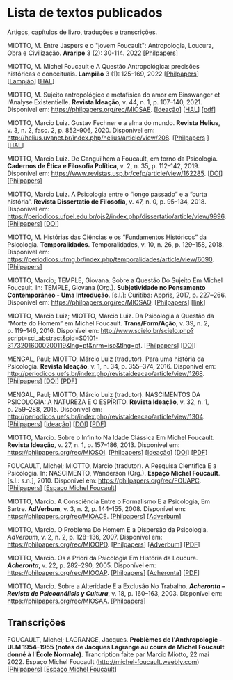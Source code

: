 # Lista de textos publicados

Artigos, capítulos de livro, traduções e transcrições.

MIOTTO, M. Entre Jaspers e o "jovem Foucault": Antropologia, Loucura, Obra e Civilização. **Araripe** 3 (2): 30-114. 2022 [[Philpapers](https://philpapers.org/rec/MIOEJE)]

MIOTTO, M. Michel Foucault e A Questão Antropológica: precisões históricas e conceituais. **Lampião** 3 (1): 125-169, 2022 [[Philpapers](https://philpapers.org/rec/MIOMFE)] [[Lampião](https://www.seer.ufal.br/index.php/lampiao/article/view/15622)]  [[HAL](https://hal.science/hal-04119186)]

MIOTTO, M. Sujeito antropológico e metafísica do amor em Binswanger et l’Analyse Existentielle. **Revista Ideação**, v. 44, n. 1, p. 107–140, 2021. Disponível em: <https://philpapers.org/rec/MIOSAE>. [[Ideação](http://periodicos.uefs.br/index.php/revistaideacao/article/view/7649)] [[HAL](https://hal.archives-ouvertes.fr/hal-03480835)] [[pdf](https://askesis.hypotheses.org/files/2021/12/Miotto-Sujeito-antropologico-e-metafisica-do-amor-em-Binswanger-et-l-Analyse-Existentielle.pdf)]

MIOTTO, Marcio Luiz. Gustav Fechner e a alma do mundo. **Revista Helius**, v. 3, n. 2, fasc. 2, p. 852–906, 2020. Disponível em: <http://helius.uvanet.br/index.php/helius/article/view/208>. [[Philpapers](https://philpapers.org/rec/MIOGFE) ] [[HAL](https://hal.archives-ouvertes.fr/hal-03182830)]

MIOTTO, Marcio Luiz. De Canguilhem a Foucault, em torno da Psicologia. **Cadernos de Ética e Filosofia Política**, v. 2, n. 35, p. 112–142, 2019. Disponível em: <https://www.revistas.usp.br/cefp/article/view/162285>. [[DOI](https://doi.org/10.11606/issn.1517-0128.v2i35p112-142)] [[Philpapers](https://philpapers.org/rec/MIODCA)]

MIOTTO, Marcio Luiz. A Psicologia entre o “longo passado” e a “curta história”. **Revista Dissertatio de Filosofia**, v. 47, n. 0, p. 95–134, 2018. Disponível em: <https://periodicos.ufpel.edu.br/ojs2/index.php/dissertatio/article/view/9996>. [[Philpapers](https://philpapers.org/rec/LUIAPE)] [[DOI](http://dx.doi.org/10.15210/dissertatio.v47i0.9996)]

MIOTTO, M. Histórias das Ciências e os “Fundamentos Históricos” da Psicologia. **Temporalidades**. Temporalidades, v. 10, n. 26, p. 129–158, 2018. Disponível em: <https://periodicos.ufmg.br/index.php/temporalidades/article/view/6090>. [[Philpapers](https://philpapers.org/rec/LUIHDC)]

MIOTTO, Marcio; TEMPLE, Giovana. Sobre a Questão Do Sujeito Em Michel Foucault. In: TEMPLE, Giovana (Org.). **Subjetividade no Pensamento Contemporâneo - Uma Introdução**. [s.l.]: Curitiba: Appris, 2017, p. 227–266. Disponível em: <https://philpapers.org/rec/MIOSAQ>. [[Philpapers](https://philpapers.org/rec/MIOSAQ)] [[link](https://www.editoraappris.com.br/produto/1947-subjetividade-no-pensamento-do-sculo-xx-uma-introduo)]

MIOTTO, Marcio Luiz; MIOTTO, Marcio Luiz. Da Psicologia à Questão da “Morte do Homem” em Michel Foucault. **Trans/Form/Ação**, v. 39, n. 2, p. 119–146, 2016. Disponível em: <http://www.scielo.br/scielo.php?script=sci_abstract&pid=S0101-31732016000200119&lng=pt&nrm=iso&tlng=pt>. [[Philpapers](https://philpapers.org/rec/MIODP)] [[DOI](http://dx.doi.org/10.1590/s0101-31732016000200007)]

MENGAL, Paul; MIOTTO, Márcio Luiz (tradutor). Para uma história da Psicologia. **Revista Ideação**, v. 1, n. 34, p. 355–374, 2016. Disponível em: <http://periodicos.uefs.br/index.php/revistaideacao/article/view/1268>. [[Philpapers](https://philpapers.org/rec/MENPUH)] [[DOI](http://dx.doi.org/10.13102/ideac.v1i34.1268)] [[PDF](https://askesis.hypotheses.org/mengal-para-uma-historia-da-psicologia-miotto-trad-ideacao-n34_jul_dez2016)]

MENGAL, Paul; MIOTTO, Márcio Luiz (tradutor). NASCIMENTOS DA PSICOLOGIA: A NATUREZA E O ESPÍRITO. **Revista Ideação**, v. 32, n. 1, p. 259–288, 2015. Disponível em: <http://periodicos.uefs.br/index.php/revistaideacao/article/view/1304>. [[Philpapers](https://philpapers.org/rec/MENNDP-3)] [[Ideação](http://periodicos.uefs.br/index.php/revistaideacao/article/view/1304)] [[DOI](http://dx.doi.org/10.13102/ideac.v1i32.1304)] [[PDF](https://askesis.hypotheses.org/files/2020/11/Mengal-Nascimentos-da-Psicologia-A-Natureza-e-o-Espirito-Miotto-tradutor.pdf)]

MIOTTO, Marcio. Sobre o Infinito Na Idade Clássica Em Michel Foucault. **Revista Ideação**, v. 27, n. 1, p. 157–186, 2013. Disponível em: <https://philpapers.org/rec/MIOSOI>. [[Philpapers](https://philpapers.org/rec/MIOSOI)] [[Ideação](http://periodicos.uefs.br/index.php/revistaideacao/issue/view/55)] [[DOI](http://dx.doi.org/10.13102/ideac.v1i27)] [[PDF](https://askesis.hypotheses.org/files/2020/11/Miotto-Sobre-o-infinito-na-Idade-Classica-em-Michel-Foucault-Ideacao-27-2013.pdf)]

FOUCAULT, Michel; MIOTTO, Marcio (tradutor). A Pesquisa Científica E a Psicologia. In: NASCIMENTO, Wanderson (Org.). **Espaço Michel Foucault**. [s.l.: s.n.], 2010. Disponível em: <https://philpapers.org/rec/FOUAPC>. [[Philpapers](https://philpapers.org/rec/FOUAPC)] [[Espaço Michel Foucault](http://michel-foucault.weebly.com/textos.html)]

MIOTTO, Marcio. A Consciência Entre o Formalismo E a Psicologia, Em Sartre. **AdVerbum**, v. 3, n. 2, p. 144–155, 2008. Disponível em: <https://philpapers.org/rec/MIOACE>. [[Philpapers](https://philpapers.org/rec/MIOACE)] [[Adverbum](http://www.psicanaliseefilosofia.com.br/adverbum/artigospublicados.html)]

MIOTTO, Marcio. O Problema Do Homem E a Dispersão da Psicologia. *AdVerbum*, v. 2, n. 2, p. 128–136, 2007. Disponível em: <https://philpapers.org/rec/MIOOPD>. [[Philpapers](https://philpapers.org/rec/MIOOPD)] [[Adverbum](http://geocities.ws/askesis/O%20problema%20do%20Homem%20e%20a%20dispersão%20da%20Psicologia%20AdVerbum%202%20%282%29:%20128-136.%202007.)] [[PDF](https://askesis.hypotheses.org/files/2020/11/Miotto-O-problema-do-Homem-e-a-Dispersao-da-Psicologia-Adverbum-2007.pdf)] 

MIOTTO, Marcio. Os a Priori da Psicologia Em História da Loucura. ***Acheronta***, v. 22, p. 282–290, 2005. Disponível em: <https://philpapers.org/rec/MIOOAP>. [[Philpapers](https://philpapers.org/rec/MIOOAP)] [[Acheronta](http://www.acheronta.org/acheronta22/miotto.htm)] [[PDF](https://askesis.hypotheses.org/miotto-os-a-priori-da-psicologia-em-historia-da-loucura-acheronta-22-2005)]

MIOTTO, Marcio. Sobre a Alteridade E a Exclusão No Trabalho. ***Acheronta – Revista de Psicoanálisis y Cultura***, v. 18, p. 160–163, 2003. Disponível em: <https://philpapers.org/rec/MIOSAA>. [[Philpapers](https://philpapers.org/rec/MIOSAA)]

## Transcrições

FOUCAULT, Michel; LAGRANGE, Jacques. **Problèmes de l'Anthropologie - ULM 1954-1955 (notes de Jacques Lagrange au cours de Michel Foucault donné à l'École Normale)**. Trancription faite par Marcio Miotto, 22 mai 2022. Espaço Michel Foucault (http://michel-foucault.weebly.com) [[Philpapers](https://philpapers.org/rec/FOUPDL)] [[Espaço Michel Foucault](http://michel-foucault.weebly.com/uploads/1/3/2/1/13213792/foucault___lagrange_-_problemes_de_l_anthropologie.pdf)]


